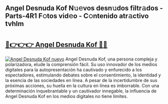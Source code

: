 ## Angel Desnuda Kof N𝚞𝚎vos desn𝚞dos filtr𝚊dos - Parts-4R1 F𝚘tos vid𝚎o - C𝚘ntenido atr𝚊ctivo tvhIm

# <h2><a href="http://mb47g7b.tromn.icu/?c=Angel+Desnuda+Kof">🔗👉👉👉 Angel Desnuda Kof 🔗🔗</a></h2>

[![Angel Desnuda Kof nuevo](https://i.imgur.com/pEAQMta.gif)](http://mb47g7b.tromn.icu/?c=Angel+Desnuda+Kof)
Angel Desnuda Kof, una persona compleja y polarizadora, elude la comprensión fácil. Su uso innovador de los medios digitales para la autopresentación ha cautivado y enfurecido a los espectadores, estimulando debates sobre el consentimiento, la identidad y la esencia de las sociedades en línea. A pesar de la incertidumbre de sus próximas acciones, su huella en la cultura en línea es imborrable. Con una determinación inquebrantable y un cautivador innegable, la influencia de Angel Desnuda Kof en los medios digitales no tiene límites.
